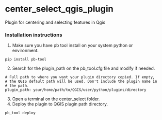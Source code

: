# center_select_qgis_plugin
Plugin for centering and selecting features in Qgis


### Installation instructions

1. Make sure you have pb tool install on your system python or environment.
```
pip install pb-tool
```
2. Search for the plugin_path on the pb_tool.cfg file and modify if needed.
```
# Full path to where you want your plugin directory copied. If empty,
# the QGIS default path will be used. Don't include the plugin name in
# the path.
plugin_path: your/home/path/to/QGIS/user/python/plugins/directory

```
3. Open a terminal on the center_select folder.
4. Deploy the plugin to QGIS plugin path directory.
```
pb_tool deploy
```

